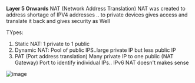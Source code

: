 **Layer 5 Onwards**
NAT (Network Address Translation) 
NAT was created to address shortage of IPV4 addresses .. to private devices gives access and translate it back and gives security as Well

TYpes:
1) Static NAT: 1 private to 1 public
2) Dynamic NAT: Pool of public IPS..large private IP but less public IP
3) PAT (Port address translation) Many private IP to one public (NAT Gateway)
Port to identify individual IPs.. IPv6 NAT doesn't makes sense

![image](https://user-images.githubusercontent.com/24499265/127029456-7a5b36fa-e6dc-472b-804f-f845ec484db5.png)


